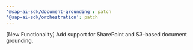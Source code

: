 ```yaml
---
'@sap-ai-sdk/document-grounding': patch
'@sap-ai-sdk/orchestration': patch
---
```


[New Functionality] Add support for SharePoint and S3-based document grounding.
